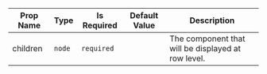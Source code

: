 | Prop Name | Type | Is Required | Default Value | Description |
|-|-|-|-|-|
| children| `node`| `required`| | The component that will be displayed at row level.|